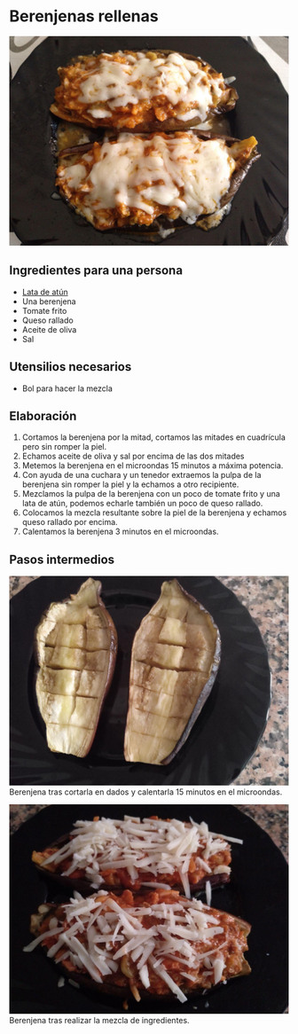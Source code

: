 # Berenjenas rellenas

![](imagenes/berenjenas-rellenas-full.jpg)

## Ingredientes para una persona

* [Lata de atún](ingredientes/atun.md)
* Una berenjena
* Tomate frito
* Queso rallado
* Aceite de oliva
* Sal

## Utensilios necesarios

* Bol para hacer la mezcla

## Elaboración

1. Cortamos la berenjena por la mitad, cortamos las mitades en cuadrícula pero sin romper la piel.
1. Echamos aceite de oliva y sal por encima de las dos mitades
1. Metemos la berenjena en el microondas 15 minutos a máxima potencia. 
1. Con ayuda de una cuchara y un tenedor extraemos la pulpa de la berenjena sin romper la piel y la echamos a otro recipiente.
1. Mezclamos la pulpa de la berenjena con un poco de tomate frito y una lata de atún, podemos echarle también un poco de queso rallado.
1. Colocamos la mezcla resultante sobre la piel de la berenjena y echamos queso rallado por encima.
1. Calentamos la berenjena 3 minutos en el microondas.

## Pasos intermedios

![](imagenes/berenjenas-rellenas-step_01.jpg)
Berenjena tras cortarla en dados y calentarla 15 minutos en el microondas.

![](imagenes/berenjenas-rellenas-step_02.jpg)
Berenjena tras realizar la mezcla de ingredientes.